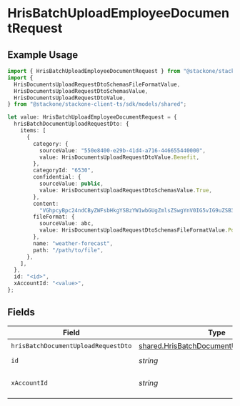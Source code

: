 # HrisBatchUploadEmployeeDocumentRequest

## Example Usage

```typescript
import { HrisBatchUploadEmployeeDocumentRequest } from "@stackone/stackone-client-ts/sdk/models/operations";
import {
  HrisDocumentsUploadRequestDtoSchemasFileFormatValue,
  HrisDocumentsUploadRequestDtoSchemasValue,
  HrisDocumentsUploadRequestDtoValue,
} from "@stackone/stackone-client-ts/sdk/models/shared";

let value: HrisBatchUploadEmployeeDocumentRequest = {
  hrisBatchDocumentUploadRequestDto: {
    items: [
      {
        category: {
          sourceValue: "550e8400-e29b-41d4-a716-446655440000",
          value: HrisDocumentsUploadRequestDtoValue.Benefit,
        },
        categoryId: "6530",
        confidential: {
          sourceValue: public,
          value: HrisDocumentsUploadRequestDtoSchemasValue.True,
        },
        content:
          "VGhpcyBpc24ndCByZWFsbHkgYSBzYW1wbGUgZmlsZSwgYnV0IG5vIG9uZSB3aWxsIGV2ZXIga25vdyE",
        fileFormat: {
          sourceValue: abc,
          value: HrisDocumentsUploadRequestDtoSchemasFileFormatValue.Pdf,
        },
        name: "weather-forecast",
        path: "/path/to/file",
      },
    ],
  },
  id: "<id>",
  xAccountId: "<value>",
};
```

## Fields

| Field                                                                                                       | Type                                                                                                        | Required                                                                                                    | Description                                                                                                 |
| ----------------------------------------------------------------------------------------------------------- | ----------------------------------------------------------------------------------------------------------- | ----------------------------------------------------------------------------------------------------------- | ----------------------------------------------------------------------------------------------------------- |
| `hrisBatchDocumentUploadRequestDto`                                                                         | [shared.HrisBatchDocumentUploadRequestDto](../../../sdk/models/shared/hrisbatchdocumentuploadrequestdto.md) | :heavy_check_mark:                                                                                          | N/A                                                                                                         |
| `id`                                                                                                        | *string*                                                                                                    | :heavy_check_mark:                                                                                          | N/A                                                                                                         |
| `xAccountId`                                                                                                | *string*                                                                                                    | :heavy_check_mark:                                                                                          | The account identifier                                                                                      |